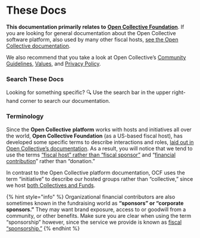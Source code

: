 # These Docs

**This documentation primarily relates to** [**Open Collective Foundation**](https://opencollective.foundation/). If you are looking for general documentation about the Open Collective software platform, also used by many other fiscal hosts, [see the Open Collective documentation](https://docs.opencollective.com/help/).

We also recommend that you take a look at Open Collective’s [Community Guidelines](https://docs.opencollective.com/help/about/community-guidelines), [Values](https://docs.opencollective.com/help/about/values), and [Privacy Policy](https://docs.opencollective.com/help/product/privacy-policy).

### **Search These Docs**

Looking for something specific? 🔍 Use the search bar in the upper right-hand corner to search our documentation.

### Terminology

Since the **Open Collective** **platform** works with hosts and initiatives all over the world, **Open Collective Foundation** \(as a US-based fiscal host\), has developed some specific terms to describe interactions and roles, [laid out in Open Collective’s documentation](https://docs.opencollective.com/help/about/terminology). As a result, you will notice that we tend to use the terms [“fiscal host” rather than “fiscal sponsor”](https://docs.opencollective.foundation/about/fiscal-hosting) and “[financial contribution](../how-it-works/financial-contributions/)” rather than “donation.”

In contrast to the Open Collective platform documentation, OCF uses the term “initiative” to describe our hosted groups rather than “collective,” since we host [both Collectives and Funds](https://docs.opencollective.foundation/about/what-we-offer#two-kinds-of-initiatives).

{% hint style="info" %}
Organizational financial contributors are also sometimes known in the fundraising world as **“sponsors” or “corporate sponsors.”** They may want brand exposure, access to or goodwill from a community, or other benefits. Make sure you are clear when using the term “sponsorship” however, since the service we provide is known as [fiscal “sponsorship](https://docs.opencollective.foundation/about/fiscal-hosting)[.”](https://docs.opencollective.foundation/about/fiscal-hosting)
{% endhint %}

